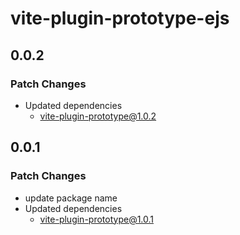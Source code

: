 # vite-plugin-prototype-ejs

## 0.0.2

### Patch Changes

- Updated dependencies
  - vite-plugin-prototype@1.0.2

## 0.0.1

### Patch Changes

- update package name
- Updated dependencies
  - vite-plugin-prototype@1.0.1
